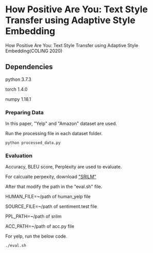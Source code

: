 # How Positive Are You: Text Style Transfer using Adaptive Style Embedding 
How Positive Are You: Text Style Transfer using Adaptive Style Embedding(COLING 2020)

## Dependencies 
python 3.7.3

torch 1.4.0

numpy 1.18.1


### Preparing Data
In this paper, "Yelp" and "Amazon" dataset are used.

Run the processing file in each dataset folder.

`python processed_data.py`


### Evaluation
Accuracy, BLEU score, Perplexity are used to evaluate.

For calcualte perpexity, download ["SRILM"](http://www.speech.sri.com/projects/srilm/download)

After that modify the path in the "eval.sh" file.

HUMAN_FILE=~/path of human_yelp file

SOURCE_FILE=~/path of sentiment.test file

PPL_PATH=~/path of srilm 

ACC_PATH=~/path of acc.py file


For yelp, run the below code. 

`./eval.sh`
